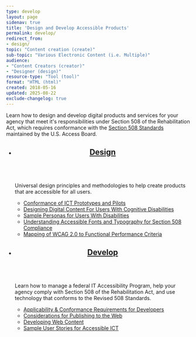 ```yaml
---
type: develop
layout: page
sidenav: true
title: 'Design and Develop Accessible Products'
permalink: develop/
redirect_from:
- design/
topic: "Content creation (create)"
sub-topic: "Various Electronic Content (i.e. Multiple)"
audience:
- "Content Creators (creator)"
- "Designer (design)"
resource-type: "Tool (tool)"
format: "HTML (html)"
created: 2018-05-16
updated: 2025-08-22
exclude-changelog: true
---
```

Learn how to design and develop digital products and services for your agency that meet it's responsibilities under Section 508 of the Rehabilitation Act, which requires conformance with the <a href="https://www.access-board.gov/ict/" target="_blank" class="usa-link--external">Section 508 Standards</a> maintained by the U.S. Access Board.

<section class="usa-section">
<ul class="usa-card-group">
  <li class="usa-card mobile:grid-col-12 tablet:grid-col-6 desktop:grid-col-6">
    <div class="usa-card__container">
      <header class="usa-card__header">
        <h2 class="usa-card__heading font-family-sans"><a href="{{site.baseurl}}/develop/universal-design/">Design</a></h2>
      </header>
      <div class="usa-card__media">
        <div class="usa-card__img">
          <img src="{{site.baseurl}}/assets/images/thumbnails/thumb-develop-design-col2.png" alt="" aria-hidden="true"/>
        </div>
      </div>
      <div class="usa-card__body">
        <p>Universal design principles and methodologies to help create products that are accessible for all users.</p>
        <ul class="add-list-reset">
          <li><a href="{{site.baseurl}}/test/conformance-of-prototypes-and-pilots/">Conformance of ICT Prototypes and Pilots</a></li>
          <li><a href="{{site.baseurl}}/design/digital-content-users-with-cognitive-disabilities">Designing Digital Content For Users With Cognitive Disabilities</a></li>
          <li><a href="{{site.baseurl}}/develop/sample-personas/">Sample Personas for Users With Disabilities</a></li>
          <li><a href="{{site.baseurl}}/develop/fonts-typography/">Understanding Accessible Fonts and Typography for Section 508 Compliance</a></li>
          <li><a href="{{site.baseurl}}/develop/mapping-wcag-to-fpc/">Mapping of WCAG 2.0 to Functional Performance Criteria</a></li>
        </ul>
      </div>  
    </div>
  </li>
  <li class="usa-card mobile:grid-col-12 tablet:grid-col-6 desktop:grid-col-6">
    <div class="usa-card__container">
      <header class="usa-card__header">
        <h2 class="usa-card__heading font-family-sans"><a href="{{site.baseurl}}/develop/software-websites/">Develop</a></h2>
      </header>
      <div class="usa-card__media">
        <div class="usa-card__img">
          <img src="{{site.baseurl}}/assets/images/thumbnails/thumb-develop-develop-col2.png" alt="" aria-hidden="true"/>
        </div>
      </div>
      <div class="usa-card__body">
        <p>Learn how to manage a federal IT Accessibility Program, help your agency comply with Section 508 of the Rehabilitation Act, and use technology that conforms to the Revised 508 Standards.</p>
        <ul class="add-list-reset">
          <li><a href="{{site.baseurl}}/develop/applicability-conformance/">Applicability & Conformance Requirements for Developers</a></li>
          <li><a href="{{site.baseurl}}/develop/publish-to-web/">Considerations for Publishing to the Web</a></li>
          <li><a href="{{site.baseurl}}/develop/web-content/">Developing Web Content</a></li>
          <li><a href="{{site.baseurl}}/develop/user-stories/">Sample User Stories for Accessible ICT</a></li>
        </ul>
      </div>
    </div>
  </li>
</ul>
</section>